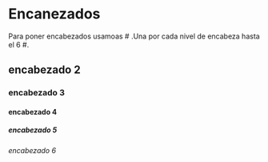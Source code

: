 # Encanezados
Para poner encabezados usamoas \#  .Una por cada nivel de encabeza hasta el 6 \#.
## encabezado 2
### encabezado 3
#### encabezado 4
##### encabezado 5
###### encabezado 6
